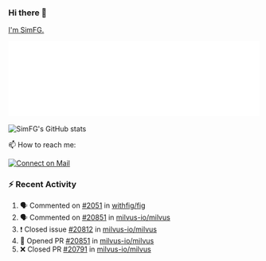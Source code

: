 ### Hi there 👋

[I'm SimFG.](https://simfg.github.io/)

![Metrics](/metrics.plugin.followup.user.svg)

![SimFG's GitHub stats](https://github-readme-stats.vercel.app/api?username=SimFG&show_icons=true&theme=radical&count_private=true)

📫 How to reach me:

[![Connect on Mail](https://img.shields.io/badge/Ask%20me-anything-1abc9c.svg)](mailto:1142838399@qq.com)

### :zap: Recent Activity

<!--START_SECTION:activity-->
1. 🗣 Commented on [#2051](https://github.com/withfig/fig/issues/2051) in [withfig/fig](https://github.com/withfig/fig)
2. 🗣 Commented on [#20851](https://github.com/milvus-io/milvus/issues/20851) in [milvus-io/milvus](https://github.com/milvus-io/milvus)
3. ❗️ Closed issue [#20812](https://github.com/milvus-io/milvus/issues/20812) in [milvus-io/milvus](https://github.com/milvus-io/milvus)
4. 💪 Opened PR [#20851](https://github.com/milvus-io/milvus/pull/20851) in [milvus-io/milvus](https://github.com/milvus-io/milvus)
5. ❌ Closed PR [#20791](https://github.com/milvus-io/milvus/pull/20791) in [milvus-io/milvus](https://github.com/milvus-io/milvus)
<!--END_SECTION:activity-->

